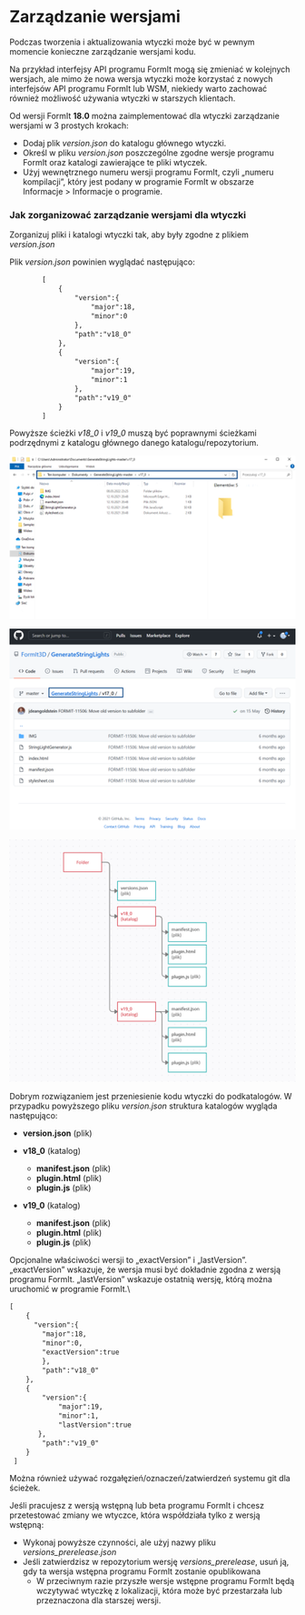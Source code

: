 # Zarządzanie wersjami

Podczas tworzenia i aktualizowania wtyczki może być w pewnym momencie konieczne zarządzanie wersjami kodu.

Na przykład interfejsy API programu FormIt mogą się zmieniać w kolejnych wersjach, ale mimo że nowa wersja wtyczki może korzystać z nowych interfejsów API programu FormIt lub WSM, niekiedy warto zachować również możliwość używania wtyczki w starszych klientach.

Od wersji FormIt **18.0** można zaimplementować dla wtyczki zarządzanie wersjami w 3 prostych krokach:

* Dodaj plik _version.json_ do katalogu głównego wtyczki.
* Określ w pliku _version.json_ poszczególne zgodne wersje programu FormIt oraz katalogi zawierające te pliki wtyczek.
* Użyj wewnętrznego numeru wersji programu FormIt, czyli „numeru kompilacji”, który jest podany w programie FormIt w obszarze Informacje > Informacje o programie.



### Jak zorganizować zarządzanie wersjami dla wtyczki

Zorganizuj pliki i katalogi wtyczki tak, aby były zgodne z plikiem _version.json_

Plik _version.json_ powinien wyglądać następująco:

```
        [
            {
                "version":{
                    "major":18,
                    "minor":0
                },
                "path":"v18_0"
            },
            {
                "version":{
                    "major":19,
                    "minor":1
                },
                "path":"v19_0"
            }
        ]

```

Powyższe ścieżki _v18\_0_ i _v19\_0_ muszą być poprawnymi ścieżkami podrzędnymi z katalogu głównego danego katalogu/repozytorium.

![](../../../.gitbook/assets/i1.png)

![](../../../.gitbook/assets/i2.png)

![](../../../.gitbook/assets/i3.png)

Dobrym rozwiązaniem jest przeniesienie kodu wtyczki do podkatalogów. W przypadku powyższego pliku _version.json_ struktura katalogów wygląda następująco:

* **version.json** (plik)
* **v18\_0** (katalog)

   * **manifest.json** (plik)
   * **plugin.html** (plik)
   * **plugin.js** (plik)


* **v19\_0** (katalog)
   * **manifest.json** (plik)
   * **plugin.html** (plik)
   * **plugin.js** (plik)

Opcjonalne właściwości wersji to „exactVersion” i „lastVersion”. „exactVersion” wskazuje, że wersja musi być dokładnie zgodna z wersją programu FormIt. „lastVersion” wskazuje ostatnią wersję, którą można uruchomić w programie FormIt.\


```
[
    {
      "version":{
        "major":18,
        "minor":0,
        "exactVersion":true
        },
        "path":"v18_0"
    },
    {
        "version":{
            "major":19,
            "minor":1,
            "lastVersion":true
       },
        "path":"v19_0"
    }
 ]
```

Można również używać rozgałęzień/oznaczeń/zatwierdzeń systemu git dla ścieżek.

Jeśli pracujesz z wersją wstępną lub beta programu FormIt i chcesz przetestować zmiany we wtyczce, która współdziała tylko z wersją wstępną:

* Wykonaj powyższe czynności, ale użyj nazwy pliku _versions\_prerelease.json_
* Jeśli zatwierdzisz w repozytorium wersję _versions\_prerelease_, usuń ją, gdy ta wersja wstępna programu FormIt zostanie opublikowana
   * W przeciwnym razie przyszłe wersje wstępne programu FormIt będą wczytywać wtyczkę z lokalizacji, która może być przestarzała lub przeznaczona dla starszej wersji.

